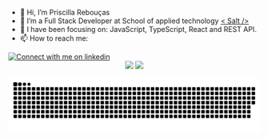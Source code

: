 - 👋 Hi, I’m Priscilla Rebouças
- 💞️ I’m a Full Stack Developer at School of applied technology  [< Salt />](salt.dev)
- 🌱 I have been focusing on: JavaScript, TypeScript, React and REST API.
- 📫 How to reach me: <a href="https://www.linkedin.com/in/PriscillaReboucas">
<img src="https://img.shields.io/badge/LinkedIn-ffffff?style=for-the-badge&logo=linkedin&logoColor=0690FA#gh-dark-mode-only" alt="Connect with me on linkedin" >
</a>

<!---
PriscillaReboucas/PriscillaReboucas is a ✨ special ✨ repository because its `README.md` (this file) appears on your GitHub profile.
You can click the Preview link to take a look at your changes.
--->

<div align="center">
  <img height="150em" src="https://github-readme-stats.vercel.app/api?username=priscillareboucas&show_icons=true&theme=radical"/>
  <img height="150em" src="https://github-readme-stats.vercel.app/api/top-langs/?username=priscillareboucas&layout=compact&langs_count=7&theme=radical"/>
</div>



![Snake animation](https://github.com/PriscillaReboucas/PriscillaReboucas/blob/output/github-contribution-grid-snake.svg)
